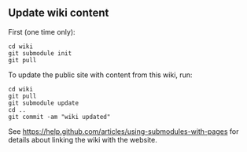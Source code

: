 
## Update wiki content

First (one time only):

    cd wiki
    git submodule init
    git pull
    
To update the public site with content from this wiki, run:

    cd wiki
    git pull
    git submodule update
    cd ..
    git commit -am "wiki updated" 

See https://help.github.com/articles/using-submodules-with-pages for 
details about linking the wiki with the website.

